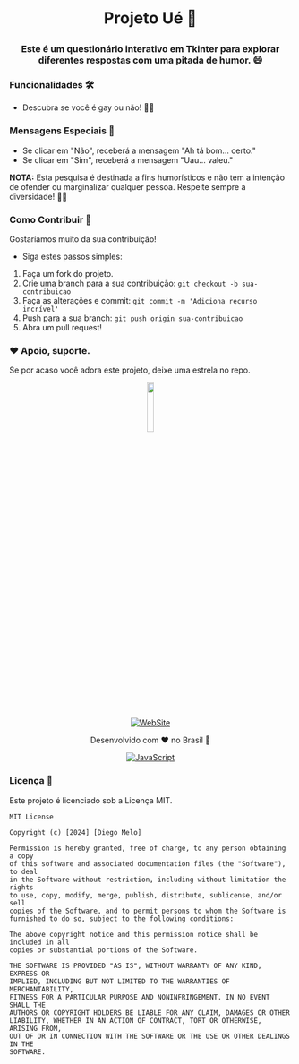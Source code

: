 # <p align="center">Projeto Ué 🤔</p>

### <p align="center">Este é um questionário interativo em Tkinter para explorar diferentes respostas com uma pitada de humor. 😄</p>

### Funcionalidades 🛠️
- Descubra se você é gay ou não! 🏳️‍🌈

### Mensagens Especiais 📢
- Se clicar em "Não", receberá a mensagem "Ah tá bom... certo."
- Se clicar em "Sim", receberá a mensagem "Uau... valeu."

**NOTA:** Esta pesquisa é destinada a fins humorísticos e não tem a intenção de ofender ou marginalizar qualquer pessoa. Respeite sempre a diversidade! 🌈💙

### Como Contribuir 🤝

Gostaríamos muito da sua contribuição!
- Siga estes passos simples:

1. Faça um fork do projeto.
2. Crie uma branch para a sua contribuição: `git checkout -b sua-contribuicao`
3. Faça as alterações e commit: `git commit -m 'Adiciona recurso incrível'`
4. Push para a sua branch: `git push origin sua-contribuicao`
5. Abra um pull request!

### ❤️ Apoio, suporte.

Se por acaso você adora este projeto, deixe uma estrela no repo.

<div align="center">
 <img src="https://github-production-user-asset-6210df.s3.amazonaws.com/66981750/262346028-b6bf186e-5554-4736-a192-956402c5b0db.jpg" width="15%" height="15%">
<br/>

[![WebSite](https://img.shields.io/badge/website-000000?style=for-the-badge&logo=About.me&logoColor=white)](https://links.tifodao.com)

</div>

<div align="center">
Desenvolvido com ❤️ no Brasil 🌟 <br/>

[![JavaScript](https://img.shields.io/badge/JavaScript-F7DF1E?style=for-the-badge&logo=javascript&logoColor=black)](https://www.javascript.com/)

</div>

### Licença :page_facing_up:

Este projeto é licenciado sob a Licença MIT.

```
MIT License

Copyright (c) [2024] [Diego Melo]

Permission is hereby granted, free of charge, to any person obtaining a copy
of this software and associated documentation files (the "Software"), to deal
in the Software without restriction, including without limitation the rights
to use, copy, modify, merge, publish, distribute, sublicense, and/or sell
copies of the Software, and to permit persons to whom the Software is
furnished to do so, subject to the following conditions:

The above copyright notice and this permission notice shall be included in all
copies or substantial portions of the Software.

THE SOFTWARE IS PROVIDED "AS IS", WITHOUT WARRANTY OF ANY KIND, EXPRESS OR
IMPLIED, INCLUDING BUT NOT LIMITED TO THE WARRANTIES OF MERCHANTABILITY,
FITNESS FOR A PARTICULAR PURPOSE AND NONINFRINGEMENT. IN NO EVENT SHALL THE
AUTHORS OR COPYRIGHT HOLDERS BE LIABLE FOR ANY CLAIM, DAMAGES OR OTHER
LIABILITY, WHETHER IN AN ACTION OF CONTRACT, TORT OR OTHERWISE, ARISING FROM,
OUT OF OR IN CONNECTION WITH THE SOFTWARE OR THE USE OR OTHER DEALINGS IN THE
SOFTWARE.
```

